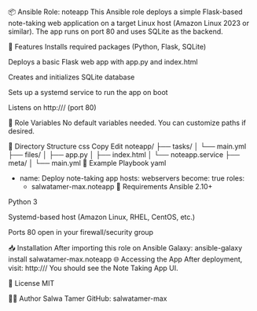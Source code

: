 📦 Ansible Role: noteapp
This Ansible role deploys a simple Flask-based note-taking web application on a target Linux host (Amazon Linux 2023 or similar). The app runs on port 80 and uses SQLite as the backend.

📁 Features
Installs required packages (Python, Flask, SQLite)

Deploys a basic Flask web app with app.py and index.html

Creates and initializes SQLite database

Sets up a systemd service to run the app on boot

Listens on http://<server-ip>/ (port 80)

🚀 Role Variables
No default variables needed. You can customize paths if desired.

📂 Directory Structure
css
Copy
Edit
noteapp/
├── tasks/
│   └── main.yml
├── files/
│   ├── app.py
│   ├── index.html
│   └── noteapp.service
├── meta/
│   └── main.yml
🧪 Example Playbook
yaml
- name: Deploy note-taking app
  hosts: webservers
  become: true
  roles:
    - salwatamer-max.noteapp
🔧 Requirements
Ansible 2.10+

Python 3

Systemd-based host (Amazon Linux, RHEL, CentOS, etc.)

Ports 80 open in your firewall/security group

📥 Installation
After importing this role on Ansible Galaxy:
ansible-galaxy install salwatamer-max.noteapp
🌐 Accessing the App
After deployment, visit:
http://<your-server-ip>/
You should see the Note Taking App UI.

📝 License
MIT

🙋‍♂️ Author
Salwa Tamer
GitHub: salwatamer-max
